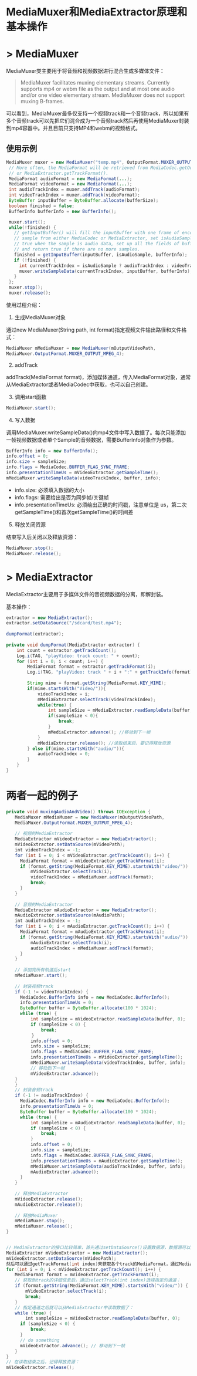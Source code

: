 # MediaMuxer和MediaExtractor原理和基本操作

# > MediaMuxer

MediaMuxer类主要用于将音频和视频数据进行混合生成多媒体文件：

> MediaMuxer facilitates muxing elementary streams. Currently supports mp4 or webm file as the output and at most one audio and/or one video elementary stream. MediaMuxer does not support muxing B-frames.

可以看到，MediaMuxer最多仅支持一个视频track和一个音频track，所以如果有多个音频track可以先把它们混合成为一个音频track然后再使用MediaMuxer封装到mp4容器中。并且目前只支持MP4和webm的视频格式。

## 使用示例

```java
MediaMuxer muxer = new MediaMuxer("temp.mp4", OutputFormat.MUXER_OUTPUT_MPEG_4);
 // More often, the MediaFormat will be retrieved from MediaCodec.getOutputFormat()
 // or MediaExtractor.getTrackFormat().
 MediaFormat audioFormat = new MediaFormat(...);
 MediaFormat videoFormat = new MediaFormat(...);
 int audioTrackIndex = muxer.addTrack(audioFormat);
 int videoTrackIndex = muxer.addTrack(videoFormat);
 ByteBuffer inputBuffer = ByteBuffer.allocate(bufferSize);
 boolean finished = false;
 BufferInfo bufferInfo = new BufferInfo();

 muxer.start();
 while(!finished) {
   // getInputBuffer() will fill the inputBuffer with one frame of encoded
   // sample from either MediaCodec or MediaExtractor, set isAudioSample to
   // true when the sample is audio data, set up all the fields of bufferInfo,
   // and return true if there are no more samples.
   finished = getInputBuffer(inputBuffer, isAudioSample, bufferInfo);
   if (!finished) {
     int currentTrackIndex = isAudioSample ? audioTrackIndex : videoTrackIndex;
     muxer.writeSampleData(currentTrackIndex, inputBuffer, bufferInfo);
   }
 };
 muxer.stop();
 muxer.release();
```

使用过程介绍：

1. 生成MediaMuxer对象

通过new MediaMuxer(String path, int format)指定视频文件输出路径和文件格式：

```java
MediaMuxer mMediaMuxer = new MediaMuxer(mOutputVideoPath,
MediaMuxer.OutputFormat.MUXER_OUTPUT_MPEG_4);
```

2. addTrack

addTrack(MediaFormat format)，添加媒体通道，传入MediaFormat对象，通常从MediaExtractor或者MediaCodec中获取，也可以自己创建。

3. 调用start函数

```java
MediaMuxer.start();
```

4. 写入数据

调用MediaMuxer.writeSampleData()向mp4文件中写入数据了。每次只能添加一帧视频数据或者单个Sample的音频数据，需要BufferInfo对象作为参数。

```java
BufferInfo info = new BufferInfo();
info.offset = 0;
info.size = sampleSize;
info.flags = MediaCodec.BUFFER_FLAG_SYNC_FRAME;
info.presentationTimeUs = mVideoExtractor.getSampleTime();
mMediaMuxer.writeSampleData(videoTrackIndex, buffer, info);
```

* info.size: 必须填入数据的大小
* info.flags: 需要给出是否为同步帧/关键帧
* info.presentationTimeUs: 必须给出正确的时间戳，注意单位是 us，第二次getSampleTime()和首次getSampleTime()的时间差

5. 释放关闭资源

结束写入后关闭以及释放资源：

```java
MediaMuxer.stop();
MediaMuxer.release();
```

# > MediaExtractor

MediaExtractor主要用于多媒体文件的音视频数据的分离，即解封装。

基本操作：

```java
extractor = new MediaExtractor();
extractor.setDataSource("/sdcard/test.mp4");
 
dumpFormat(extractor);
 
private void dumpFormat(MediaExtractor extractor) {                      
    int count = extractor.getTrackCount();                               
    Log.i(TAG, "playVideo: track count: " + count);                      
    for (int i = 0; i < count; i++) {                                    
        MediaFormat format = extractor.getTrackFormat(i);                
        Log.i(TAG, "playVideo: track " + i + ":" + getTrackInfo(format));
 
		String mime = format.getString(MediaFormat.KEY_MIME);
		if(mime.startsWith("Video/")){
			videoTrackIndex = i;
			mMediaExtractor.selectTrack(videoTrackIndex);
			while(true) {
				int sampleSize = mMediaExtractor.readSampleData(buffer, 0);
				if(sampleSize < 0){
					break;
				}
				mMediaExtractor.advance(); //移动到下一帧
			}
			mMediaExtractor.release(); //读取结束后，要记得释放资源
		} else if(mime.startsWith("audio/")){
			audioTrackIndex = 0;
		}
    }                                                                    
}
```

# 两者一起的例子

```java
private void muxingAudioAndVideo() throws IOException {
　　MediaMuxer mMediaMuxer = new MediaMuxer(mOutputVideoPath,
　　MediaMuxer.OutputFormat.MUXER_OUTPUT_MPEG_4);
　　
　　// 视频的MediaExtractor
　　MediaExtractor mVideoExtractor = new MediaExtractor();
　　mVideoExtractor.setDataSource(mVideoPath);
　　int videoTrackIndex = -1;
　　for (int i = 0; i < mVideoExtractor.getTrackCount(); i++) {
　　	MediaFormat format = mVideoExtractor.getTrackFormat(i);
　　	if (format.getString(MediaFormat.KEY_MIME).startsWith("video/")) {
　　		mVideoExtractor.selectTrack(i);
　　		videoTrackIndex = mMediaMuxer.addTrack(format);
　　		break;
　　	}
　　}
　　
　　// 音频的MediaExtractor
　　MediaExtractor mAudioExtractor = new MediaExtractor();
　　mAudioExtractor.setDataSource(mAudioPath);
　　int audioTrackIndex = -1;
　　for (int i = 0; i < mAudioExtractor.getTrackCount(); i++) {
　　	MediaFormat format = mAudioExtractor.getTrackFormat(i);
　　	if (format.getString(MediaFormat.KEY_MIME).startsWith("audio/")) {
　　		mAudioExtractor.selectTrack(i);
　　		audioTrackIndex = mMediaMuxer.addTrack(format);
　　	}
　　}
　　
　　// 添加完所有轨道后start
　　mMediaMuxer.start();
　　
　　// 封装视频track
　　if (-1 != videoTrackIndex) {
　　	MediaCodec.BufferInfo info = new MediaCodec.BufferInfo();
　　	info.presentationTimeUs = 0;
　　	ByteBuffer buffer = ByteBuffer.allocate(100 * 1024);
　　	while (true) {
　　		int sampleSize = mVideoExtractor.readSampleData(buffer, 0);
　　		if (sampleSize < 0) {
　　			break;
　		 }
　　	    info.offset = 0;
　　      info.size = sampleSize;
　　      info.flags = MediaCodec.BUFFER_FLAG_SYNC_FRAME;
	  　　info.presentationTimeUs = mVideoExtractor.getSampleTime();
	  　　mMediaMuxer.writeSampleData(videoTrackIndex, buffer, info);
	  　　// 移动到下一帧
	  　　mVideoExtractor.advance();
　　}
　　}
　　// 封装音频track
　　if (-1 != audioTrackIndex) {
　　	MediaCodec.BufferInfo info = new MediaCodec.BufferInfo();
　　	info.presentationTimeUs = 0;
　　	ByteBuffer buffer = ByteBuffer.allocate(100 * 1024);
　　	while (true) {
　　		int sampleSize = mAudioExtractor.readSampleData(buffer, 0);
　　		if (sampleSize < 0) {
　　			break;
　　		}
　　		info.offset = 0;
　　		info.size = sampleSize;
　　		info.flags = MediaCodec.BUFFER_FLAG_SYNC_FRAME;
　　		info.presentationTimeUs = mAudioExtractor.getSampleTime();
　　		mMediaMuxer.writeSampleData(audioTrackIndex, buffer, info);
　　		mAudioExtractor.advance();
　　	}
　　}
　　
　　// 释放MediaExtractor
　　mVideoExtractor.release();
　　mAudioExtractor.release();
　　
　　// 释放MediaMuxer
　　mMediaMuxer.stop();
　　mMediaMuxer.release();
}


// MediaExtractor的接口比较简单，首先通过setDataSource()设置数据源，数据源可以是本地文件地址，也可以是网络地址：
MediaExtractor mVideoExtractor = new MediaExtractor();
mVideoExtractor.setDataSource(mVideoPath);
然后可以通过getTrackFormat(int index)来获取各个track的MediaFormat，通过MediaFormat来获取track的详细信息，如：MimeType、分辨率、采样频率、帧率等等：
for (int i = 0; i < mVideoExtractor.getTrackCount(); i++) {
　　MediaFormat format = mVideoExtractor.getTrackFormat(i);
　　// 获取到track的详细信息后，通过selectTrack(int index)选择指定的通道：
　　if (format.getString(MediaFormat.KEY_MIME).startsWith("video/")) {
	　　mVideoExtractor.selectTrack(i);
　　	  break;
　　}
　　// 指定通道之后就可以从MediaExtractor中读取数据了：
　　while (true) {
	　　int sampleSize = mVideoExtractor.readSampleData(buffer, 0);
　　	if (sampleSize < 0) {
　　		break;
　　	}
　　	// do something
　　	mVideoExtractor.advance(); // 移动到下一帧
　　}
}
// 在读取结束之后，记得释放资源：
mVideoExtractor.release();
```
